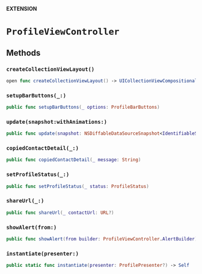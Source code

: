 **EXTENSION**

# `ProfileViewController`

## Methods
### `createCollectionViewLayout()`

```swift
open func createCollectionViewLayout() -> UICollectionViewCompositionalLayout
```

### `setupBarButtons(_:)`

```swift
public func setupBarButtons(_ options: ProfileBarButtons)
```

### `update(snapshot:withAnimations:)`

```swift
public func update(snapshot: NSDiffableDataSourceSnapshot<IdentifiableSection, IdentifiableItem>, withAnimations: Bool = true)
```

### `copiedContactDetail(_:)`

```swift
public func copiedContactDetail(_ message: String)
```

### `setProfileStatus(_:)`

```swift
public func setProfileStatus(_ status: ProfileStatus)
```

### `shareUrl(_:)`

```swift
public func shareUrl(_ contactUrl: URL?)
```

### `showAlert(from:)`

```swift
public func showAlert(from builder: ProfileViewController.AlertBuilder)
```

### `instantiate(presenter:)`

```swift
public static func instantiate(presenter: ProfilePresenter?) -> Self
```

